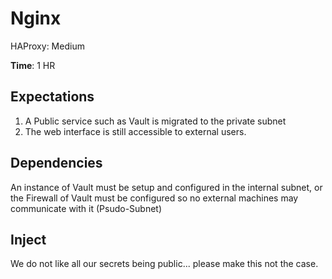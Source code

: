 # Nginx
HAProxy: Medium

**Time**: 1 HR

## Expectations 
1. A Public service such as Vault is migrated to the private subnet
2. The web interface is still accessible to external users.

## Dependencies
An instance of Vault must be setup and configured in the internal subnet, or the Firewall of Vault must be configured so no external machines may communicate with it (Psudo-Subnet)

## Inject
We do not like all our secrets being public... please make this not the case. 
